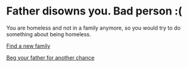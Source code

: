 # Father disowns you. Bad person :(
You are homeless and not in a family anymore, so you would try to do something about being homeless.

[Find a new family](../school/new-family.md)

[Beg your father for another chance](../school/another-chance.md)


